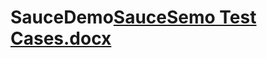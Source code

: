 # SauceDemo[SauceSemo Test Cases.docx](https://github.com/MrFeki/SauceDemo/files/8677450/SauceSemo.Test.Cases.docx)
